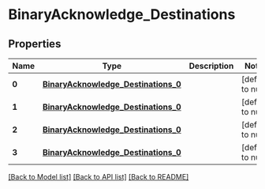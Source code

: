 # BinaryAcknowledge_Destinations
## Properties

| Name | Type | Description | Notes |
|------------ | ------------- | ------------- | -------------|
| **0** | [**BinaryAcknowledge_Destinations_0**](BinaryAcknowledge_Destinations_0.md) |  | [default to null] |
| **1** | [**BinaryAcknowledge_Destinations_0**](BinaryAcknowledge_Destinations_0.md) |  | [default to null] |
| **2** | [**BinaryAcknowledge_Destinations_0**](BinaryAcknowledge_Destinations_0.md) |  | [default to null] |
| **3** | [**BinaryAcknowledge_Destinations_0**](BinaryAcknowledge_Destinations_0.md) |  | [default to null] |

[[Back to Model list]](../README.md#documentation-for-models) [[Back to API list]](../README.md#documentation-for-api-endpoints) [[Back to README]](../README.md)

